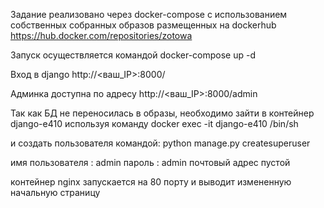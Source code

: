 Задание реализовано через docker-compose c использованием собственных собранных
образов размещенных на dockerhub https://hub.docker.com/repositories/zotowa

Запуск осуществляется командой docker-compose up -d

Вход в django http://<ваш_IP>:8000/

Админка доступна по адресу http://<ваш_IP>:8000/admin

Так как БД не переносилась в образы,
необходимо зайти в контейнер django-e410
используя команду docker exec -it django-e410 /bin/sh

и создать пользователя командой:
python manage.py createsuperuser

имя пользователя : admin
пароль : admin
почтовый адрес пустой

контейнер nginx запускается на 80 порту и выводит измененную начальную страницу     
